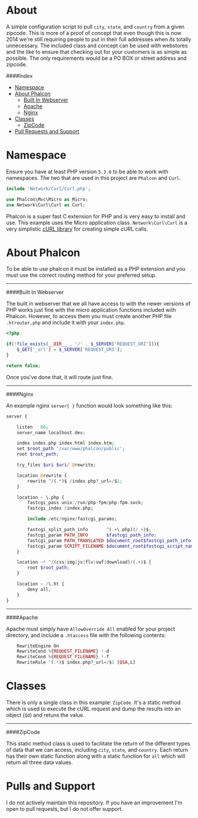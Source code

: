 About
==============

A simple configuration script to pull `city`, `state`, and `country` from a given zipcode. This is more of a proof of concept that even though this is now 2014 we're still requiring people to put in their full addresses when its totally unnecessary. The included class and concept can be used with webstores and the like to ensure that checking out for your customers is as simple as possible. The only requirements would be a PO BOX or street address and zipcode.

####Index
* [Namespace](#namespace)
* [About Phalcon](#about-phalcon)
  * [Built In Webserver](#built-in-webserver)
  * [Apache](#apache)
  * [Nginx](#nginx)
* [Classes](#classes)
  * [ZipCode](#zipcode)
* [Pull Requests and Support](#pulls-and-support)

Namespace
==============

Ensure you have at least PHP version `5.3.0` to be able to work with namespaces. The two that are used in this project are `Phalcon` and `Curl`.

```php
include 'Network/Curl/Curl.php';

use Phalcon\Mvc\Micro as Micro;
use Network\Curl\Curl as Curl;
```

Phalcon is a super fast C extension for PHP and is very easy to install and use. This example uses the Micro application class. `Network\Curl\Curl` is a very simplistic [cURL library](https://github.com/Xanza/curl-php) for creating simple cURL calls.

About Phalcon
==============

To be able to use phalcon it must be installed as a PHP extension and you must use the correct routing method for your preferred setup.

------------------------
####Built In Webserver

The built in webserver that we all have access to with the newer versions of PHP works just fine with the micro application functions included with Phalcon. However, to access them you must create another PHP file `.htrouter.php` and include it with your `index.php`.

```php
<?php

if(!file_exists(__DIR__ . '/' . $_SERVER['REQUEST_URI'])){
    $_GET['_url'] = $_SERVER['REQUEST_URI'];
}

return false;
```

Once you've done that, it will route just fine.

------------------------
####Nginx

An example nginx `server{ }` function would look something like this:

```php
server {

    listen   80;
    server_name localhost.dev;

    index index.php index.html index.htm;
    set $root_path '/var/www/phalcon/public';
    root $root_path;

    try_files $uri $uri/ @rewrite;

    location @rewrite {
        rewrite ^/(.*)$ /index.php?_url=/$1;
    }

    location ~ \.php {
        fastcgi_pass unix:/run/php-fpm/php-fpm.sock;
        fastcgi_index /index.php;

        include /etc/nginx/fastcgi_params;

        fastcgi_split_path_info       ^(.+\.php)(/.+)$;
        fastcgi_param PATH_INFO       $fastcgi_path_info;
        fastcgi_param PATH_TRANSLATED $document_root$fastcgi_path_info;
        fastcgi_param SCRIPT_FILENAME $document_root$fastcgi_script_name;
    }

    location ~* ^/(css|img|js|flv|swf|download)/(.+)$ {
        root $root_path;
    }

    location ~ /\.ht {
        deny all;
    }
}
```

------------------------
####Apache

Apache must simply have `AllowOverride All` enabled for your project directory, and include a `.htaccess` file with the following contents:

```php
    RewriteEngine On
    RewriteCond %{REQUEST_FILENAME} !-d
    RewriteCond %{REQUEST_FILENAME} !-f
    RewriteRule ^(.*)$ index.php?_url=/$1 [QSA,L]
```

Classes
==============

There is only a single class in this example: `ZipCode`. It's a static method which is used to execute the cURL request and dump the results into an object (`$d`) and retuns the value.

--------------
####ZipCode

This static method class is used to facilitate the return of the different types of data that we can access, including `city`, `state`, and `country`. Each return has their own static function along with a static function for `all` which will return all three data values.


Pulls and Support
==================
I do not actively maintain this repository. If you have an improvement I'm open to pull requests, but I do not offer support.
